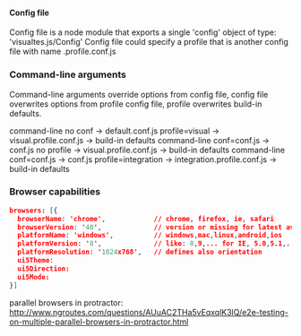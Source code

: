 #### Config file
Config file is a node module that exports a single 'config' object of type: 'visualtes.js/Config'
Config file could specify a profile that is another config file with name <profile>.profile.conf.js

### Command-line arguments
Command-line arguments override options from config file, config file overwrites options from profile config file,
profile overwrites build-in defaults.

command-line no conf -> default.conf.js profile=visual -> visual.profile.conf.js -> build-in defaults
command-line conf=conf.js -> conf.js no profile -> visual.profile.conf.js -> build-in defaults
command-line conf=conf.js -> conf.js profile=integration -> integration.profile.conf.js -> build-in defaults

### Browser capabilities
``` json
browsers: [{
  browserName: 'chrome',            // chrome, firefox, ie, safari
  browserVersion: '40',             // version or missing for latest available
  platformName: 'windows',          // windows,mac,linux,android,ios
  platformVersion: '8',             // like: 8,9,... for IE, 5.0,5.1,... for Android, ...
  platformResolution: '1024x768',   // defines also orientation
  ui5Theme:
  ui5Direction:
  ui5Mode:
}]
```

parallel browsers in protractor:
http://www.ngroutes.com/questions/AUuAC2THa5vEqxqlK3lQ/e2e-testing-on-multiple-parallel-browsers-in-protractor.html
